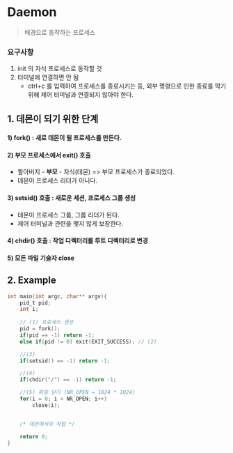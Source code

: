 ﻿# Daemon
> 배경으로 동작하는 프로세스

### 요구사항
1. init 의 자식 프로세스로 동작할 것
2. 터미널에 연결하면 안 됨
	- ctrl+c 를 입력하여 프로세스를 종료시키는 등, 외부 명령으로 인한 종료를 막기 위해 제어 터미널과 연결되지 않아야 한다.

## 1. 데몬이 되기 위한 단계
#### 1) fork() : 새로 데몬이 될 프로세스를 만든다.

#### 2) 부모 프로세스에서 exit() 호출
- 할아버지 - **부모** - 자식(데몬) => 부모 프로세스가 종료되었다.
- 데몬이 프로세스 리더가 아니다.

#### 3) setsid() 호출 : 새로운 세션, 프로세스 그룹 생성
- 데몬이 프로세스 그룹, 그룹 리더가 된다.
- 제어 터미널과 관련을 맺지 않게 보장한다.

#### 4) chdir() 호출 : 작업 디렉터리를 루트 디렉터리로 변경

#### 5) 모든 파일 기술자 close


## 2. Example
```c
int main(int argc, char** argv){
	pid_t pid;
	int i;
	
	// (1) 프로세스 생성
	pid = fork();
	if(pid == -1) return -1;
	else if(pid != 0) exit(EXIT_SUCCESS); // (2)

	//(3)
	if(setsid() == -1) return -1;

	//(4)
	if(chdir("/") == -1) return -1;

	//(5) 파일 닫기 (NR_OPEN = 1024 * 1024)
	for(i = 0; i < NR_OPEN; i++)
		close(i);


	/* 데몬에서의 작업 */

	return 0;
}
```
